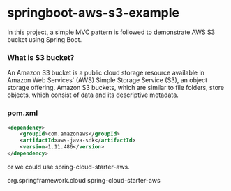 # springboot-aws-s3-example
In this project, a simple MVC pattern is followed to demonstrate AWS S3 bucket using Spring Boot. 
### What is S3 bucket?
An Amazon S3 bucket is a public cloud storage resource available in Amazon Web Services' (AWS) Simple Storage Service (S3), an object storage offering. Amazon S3 buckets, which are similar to file folders, store objects, which consist of data and its descriptive metadata.
### pom.xml
```xml
<dependency>
    <groupId>com.amazonaws</groupId>
    <artifactId>aws-java-sdk</artifactId>
    <version>1.11.486</version>
</dependency>
```
or we could use spring-cloud-starter-aws.

<dependency>
    <groupId>org.springframework.cloud</groupId>
    <artifactId>spring-cloud-starter-aws</artifactId>
</dependency>
